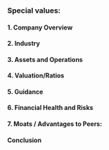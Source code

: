 ### Special values:



#### 1. Company Overview


#### 2. Industry


#### 3. Assets and Operations 


#### 4. Valuation/Ratios


#### 5. Guidance


#### 6. Financial Health and Risks


#### 7. Moats / Advantages to Peers:


#### **Conclusion**
